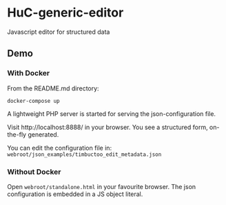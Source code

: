 # HuC-generic-editor

Javascript editor for structured data

## Demo

### With Docker

From the README.md directory:

 ```docker-compose up```

A lightweight PHP server is started for serving the json-configuration file.

Visit http://localhost:8888/  in your browser. 
You see a structured form, on-the-fly generated.

You can edit the configuration file in:
```webroot/json_examples/timbuctoo_edit_metadata.json``` 

### Without Docker

Open  ```webroot/standalone.html``` in your favourite browser.
The json configuration is embedded in a JS object literal.

